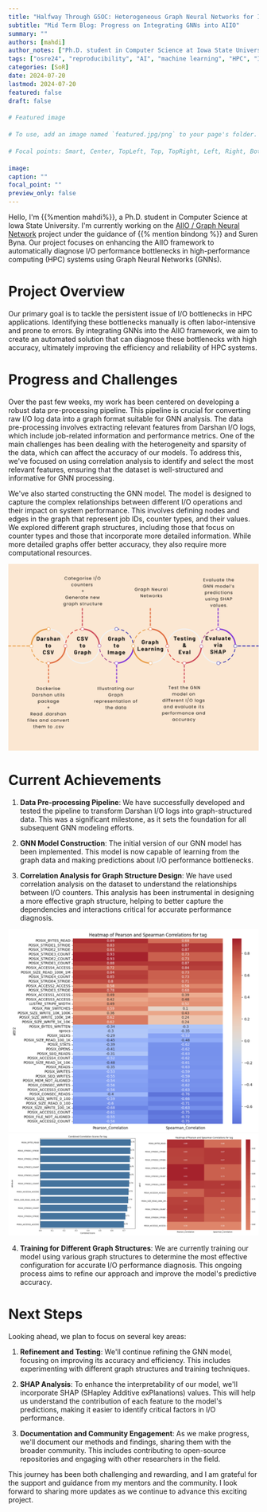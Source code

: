 ```yaml
---
title: "Halfway Through GSOC: Heterogeneous Graph Neural Networks for I/O Performance Bottleneck Diagnosis"
subtitle: "Mid Term Blog: Progress on Integrating GNNs into AIIO"
summary: ""
authors: [mahdi]
author_notes: ["Ph.D. student in Computer Science at Iowa State University"]
tags: ["osre24", "reproducibility", "AI", "machine learning", "HPC", "I/O", "GNN"]
categories: [SoR]
date: 2024-07-20
lastmod: 2024-07-20
featured: false
draft: false

# Featured image

# To use, add an image named `featured.jpg/png` to your page's folder.

# Focal points: Smart, Center, TopLeft, Top, TopRight, Left, Right, BottomLeft, Bottom, BottomRight.

image:
caption: ""
focal_point: ""
preview_only: false
---
```


Hello, I'm {{%mention mahdi%}}, a Ph.D. student in Computer Science at Iowa State University. I'm currently working on the [AIIO / Graph Neural Network](/project/osre24/lbl/aiio/) project under the guidance of {{% mention bindong %}} and Suren Byna. Our project focuses on enhancing the AIIO framework to automatically diagnose I/O performance bottlenecks in high-performance computing (HPC) systems using Graph Neural Networks (GNNs).

# Project Overview

Our primary goal is to tackle the persistent issue of I/O bottlenecks in HPC applications. Identifying these bottlenecks manually is often labor-intensive and prone to errors. By integrating GNNs into the AIIO framework, we aim to create an automated solution that can diagnose these bottlenecks with high accuracy, ultimately improving the efficiency and reliability of HPC systems.

# Progress and Challenges

Over the past few weeks, my work has been centered on developing a robust data pre-processing pipeline. This pipeline is crucial for converting raw I/O log data into a graph format suitable for GNN analysis. The data pre-processing involves extracting relevant features from Darshan I/O logs, which include job-related information and performance metrics. One of the main challenges has been dealing with the heterogeneity and sparsity of the data, which can affect the accuracy of our models. To address this, we've focused on using correlation analysis to identify and select the most relevant features, ensuring that the dataset is well-structured and informative for GNN processing.

We've also started constructing the GNN model. The model is designed to capture the complex relationships between different I/O operations and their impact on system performance. This involves defining nodes and edges in the graph that represent job IDs, counter types, and their values. We explored different graph structures, including those that focus on counter types and those that incorporate more detailed information. While more detailed graphs offer better accuracy, they also require more computational resources.

![Overview](overview.png)

# Current Achievements

1. **Data Pre-processing Pipeline**: We have successfully developed and tested the pipeline to transform Darshan I/O logs into graph-structured data. This was a significant milestone, as it sets the foundation for all subsequent GNN modeling efforts.
   
2. **GNN Model Construction**: The initial version of our GNN model has been implemented. This model is now capable of learning from the graph data and making predictions about I/O performance bottlenecks.

3. **Correlation Analysis for Graph Structure Design**: We have used correlation analysis on the dataset to understand the relationships between I/O counters. This analysis has been instrumental in designing a more effective graph structure, helping to better capture the dependencies and interactions critical for accurate performance diagnosis.

![Correlation Analysis1](correlation1.png)
![Correlation Analysis2](correlation2.png)

4. **Training for Different Graph Structures**: We are currently training our model using various graph structures to determine the most effective configuration for accurate I/O performance diagnosis. This ongoing process aims to refine our approach and improve the model's predictive accuracy.

# Next Steps

Looking ahead, we plan to focus on several key areas:

1. **Refinement and Testing**: We'll continue refining the GNN model, focusing on improving its accuracy and efficiency. This includes experimenting with different graph structures and training techniques.

2. **SHAP Analysis**: To enhance the interpretability of our model, we'll incorporate SHAP (SHapley Additive exPlanations) values. This will help us understand the contribution of each feature to the model's predictions, making it easier to identify critical factors in I/O performance.

3. **Documentation and Community Engagement**: As we make progress, we'll document our methods and findings, sharing them with the broader community. This includes contributing to open-source repositories and engaging with other researchers in the field.

This journey has been both challenging and rewarding, and I am grateful for the support and guidance from my mentors and the community. I look forward to sharing more updates as we continue to advance this exciting project.


